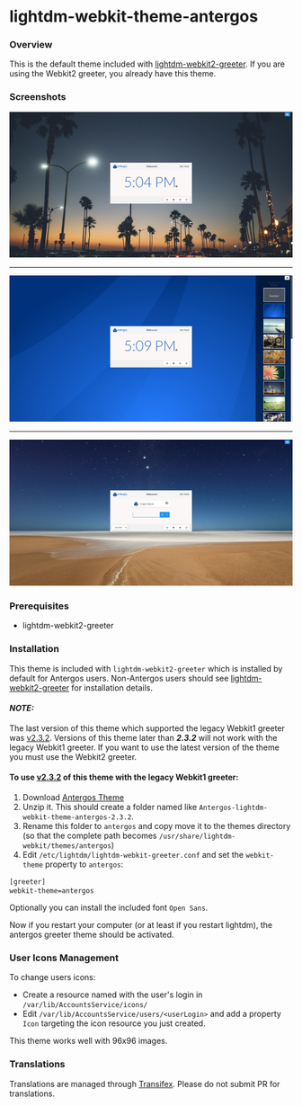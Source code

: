 # lightdm-webkit-theme-antergos



### Overview

This is the default theme included with [lightdm-webkit2-greeter](http://github.com/Antergos/lightdm-webkit2-greeter). If you are using the Webkit2 greeter, you already have this theme.

### Screenshots
<center>
<img src="img/screenshot1.jpg" alt="screenshot1" />
<hr/>
<img src="img/screenshot2.jpg" alt="screenshot2" />
<hr/>
<img src="img/screenshot3.jpg" alt="screenshot3" />
</center>

### Prerequisites
* lightdm-webkit2-greeter

### Installation
This theme is included with `lightdm-webkit2-greeter` which is installed by default for Antergos users. Non-Antergos users should see [lightdm-webkit2-greeter](https://github.com/Antergos/lightdm-webkit2-greeter/) for installation details.

#### ***NOTE:*** 
The last version of this theme which supported the legacy Webkit1 greeter was [v2.3.2](https://github.com/Antergos/lightdm-webkit-theme-antergos/releases/tag/2.3.2).
Versions of this theme later than ***2.3.2*** will not work with the legacy Webkit1 greeter. If you want to use the latest version of the theme you must use the Webkit2 greeter.

#### To use [v2.3.2](https://github.com/Antergos/lightdm-webkit-theme-antergos/releases/tag/2.3.2) of this theme with the legacy Webkit1 greeter:

1. Download [Antergos Theme](https://github.com/Antergos/lightdm-webkit-theme-antergos/archive/2.3.2.zip)
2. Unzip it. This should create a folder named like `Antergos-lightdm-webkit-theme-antergos-2.3.2`.
3. Rename this folder to `antergos` and copy move it to the themes directory (so that the complete path becomes `/usr/share/lightdm-webkit/themes/antergos`)
4. Edit  `/etc/lightdm/lightdm-webkit-greeter.conf` and set the `webkit-theme` property to `antergos`:

```
[greeter]
webkit-theme=antergos

```

Optionally you can install the included font `Open Sans`.

Now if you restart your computer (or at least if you restart lightdm), the antergos greeter theme should be activated. 


### User Icons Management

To change users icons:

* Create a resource named with the user's login in `/var/lib/AccountsService/icons/`
* Edit `/var/lib/AccountsService/users/<userLogin>` and add a property `Icon` targeting the icon resource you just created.

This theme works well with 96x96 images.

### Translations

Translations are managed through [Transifex](https://www.transifex.com/faidoc/antergos). Please do not submit PR for translations.

